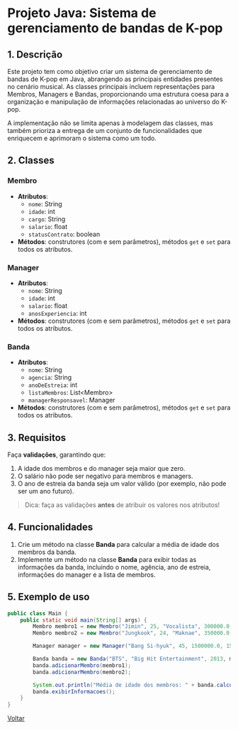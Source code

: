 # Projeto Java: Sistema de gerenciamento de bandas de K-pop

## 1. Descrição

Este projeto tem como objetivo criar um sistema de gerenciamento de bandas de K-pop em Java, abrangendo as principais entidades presentes no cenário musical. As classes principais incluem representações para Membros, Managers e Bandas, proporcionando uma estrutura coesa para a organização e manipulação de informações relacionadas ao universo do K-pop.

A implementação não se limita apenas à modelagem das classes, mas também prioriza a entrega de um conjunto de funcionalidades que enriquecem e aprimoram o sistema como um todo.

## 2. Classes

### Membro

- **Atributos**:
  - `nome`: String
  - `idade`: int
  - `cargo`: String
  - `salario`: float
  - `statusContrato`: boolean
- **Métodos**: construtores (com e sem parâmetros), métodos `get` e `set` para todos os atributos.

### Manager

- **Atributos**:
  - `nome`: String
  - `idade`: int
  - `salario`: float
  - `anosExperiencia`: int
- **Métodos**: construtores (com e sem parâmetros), métodos `get` e `set` para todos os atributos.

### Banda

- **Atributos**:
  - `nome`: String
  - `agencia`: String
  - `anoDeEstreia`: int
  - `listaMembros`: List\<Membro\>
  - `managerResponsavel`: Manager
- **Métodos**: construtores (com e sem parâmetros), métodos `get` e `set` para todos os atributos.

## 3. Requisitos

Faça **validações**, garantindo que:

1. A idade dos membros e do manager seja maior que zero.
1. O salário não pode ser negativo para membros e managers.
1. O ano de estreia da banda seja um valor válido (por exemplo, não pode ser um ano futuro).

> Dica: faça as validações **antes** de atribuir os valores nos atributos!

## 4. Funcionalidades

1. Crie um método na classe **Banda** para calcular a média de idade dos membros da banda.
1. Implemente um método na classe **Banda** para exibir todas as informações da banda, incluindo o nome, agência, ano de estreia, informações do manager e a lista de membros.

## 5. Exemplo de uso

```java
public class Main {
    public static void main(String[] args) {
        Membro membro1 = new Membro("Jimin", 25, "Vocalista", 300000.0, true);
        Membro membro2 = new Membro("Jungkook", 24, "Maknae", 350000.0, true);

        Manager manager = new Manager("Bang Si-hyuk", 45, 1500000.0, 15);

        Banda banda = new Banda("BTS", "Big Hit Entertainment", 2013, manager);
        banda.adicionarMembro(membro1);
        banda.adicionarMembro(membro2);

        System.out.println("Média de idade dos membros: " + banda.calcularMediaIdade());
        banda.exibirInformacoes();
    }
}
```

[Voltar](../README.md)
